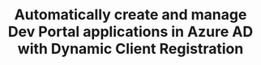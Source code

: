 ---
title: Automatically create and manage Dev Portal applications in Azure AD with Dynamic Client Registration
description: placeholder
content_type: how_to
related_resources:
  - text: placeholder
    url: /

products:
    - gateway
    - dev-portal

works_on:
    - konnect

entities: []

tags:
    - dynamic-client-registration
    - application-registration
    - openid-connect
    - authentication
    - azure-ad
search_aliases:
    - dcr
    - OpenID Connect
    - Azure Active Directory
    - Entra

tldr:
    q: placeholder
    a: |
      placeholder

prereqs:
  inline:
    - title: placeholder
      content: |
        placeholder
    - title: "{{site.konnect_short_name}} API"
      include_content: prereqs/konnect-api-for-curl

tools:
  # - konnect-api
  - deck

faqs:
  - q: placeholder
    a: placeholder
cleanup:
  inline:
    - title: Clean up {{site.konnect_short_name}} environment
      include_content: cleanup/platform/konnect
      icon_url: /assets/icons/gateway.svg

min_version:
    gateway: '3.4'

next_steps:
  - text: placeholder
    url: /
---